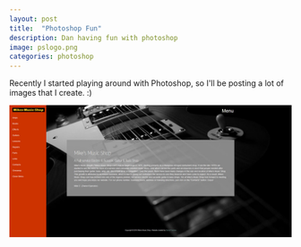 ```yaml
---
layout: post
title:  "Photoshop Fun"
description: Dan having fun with photoshop
image: pslogo.png
categories: photoshop
---
```


Recently I started playing around with Photoshop, so I'll be posting a lot of images that I create. :)

<div class="preview">
	<img src="../img/mms.jpg">
</div>